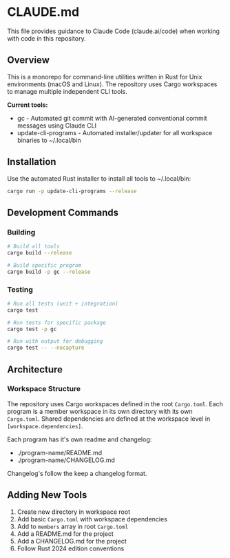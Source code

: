 # CLAUDE.md

This file provides guidance to Claude Code (claude.ai/code) when working with code in this repository.

## Overview

This is a monorepo for command-line utilities written in Rust for Unix environments (macOS and Linux). The repository uses Cargo workspaces to manage multiple independent CLI tools.

**Current tools:**
- gc - Automated git commit with AI-generated conventional commit messages using Claude CLI
- update-cli-programs - Automated installer/updater for all workspace binaries to ~/.local/bin

## Installation

Use the automated Rust installer to install all tools to ~/.local/bin:

```bash
cargo run -p update-cli-programs --release
```

## Development Commands

### Building
```bash
# Build all tools
cargo build --release

# Build specific program
cargo build -p gc --release
```

### Testing
```bash
# Run all tests (unit + integration)
cargo test

# Run tests for specific package
cargo test -p gc

# Run with output for debugging
cargo test -- --nocapture
```

## Architecture

### Workspace Structure

The repository uses Cargo workspaces defined in the root `Cargo.toml`.
Each program is a member workspace in its own directory with its own `Cargo.toml`.
Shared dependencies are defined at the workspace level in `[workspace.dependencies]`.

Each program has it's own readme and changelog:

- ./program-name/README.md
- ./program-name/CHANGELOG.md

Changelog's follow the keep a changelog format.

## Adding New Tools

1. Create new directory in workspace root
2. Add basic `Cargo.toml` with workspace dependencies
3. Add to `members` array in root `Cargo.toml`
4. Add a README.md for the project
5. Add a CHANGELOG.md for the project
6. Follow Rust 2024 edition conventions
